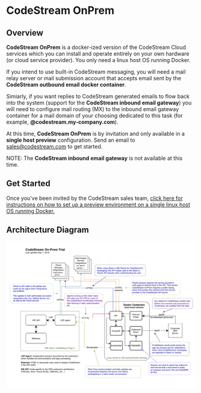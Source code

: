 # CodeStream OnPrem

## Overview
**CodeStream OnPrem** is a docker-ized version of the CodeStream Cloud services
which you can install and operate entirely on your own hardware (or cloud
service provider). You only need a linux host OS running Docker.

If you intend to use built-in CodeStream messaging, you will need a mail relay
server or mail submission account that accepts email sent by the **CodeStream
outbound email docker container**.

Simiarly, if you want replies to CodeStream generated emails to flow back into
the system (support for the **CodeStream inbound email gateway**) you will need
to configure mail routing (MX) to the inbound email gateway container for a mail
domain of your choosing dedicated to this task (for example,
**@codestream.my-company.com**).

At this time, **CodeStream OnPrem** is by invitation and only available in a
**single host preview** configuration. Send an email to
[sales@codestream.com](mailto://sales@codestream.com) to get started.


NOTE: The **CodeStream inbound email gateway** is not available at this time.

## Get Started
Once you've been invited by the CodeStream sales team, [click here for
instructions on how to set up a preview environment on a single linux host OS
running Docker.](docs/README.preview-single-host.md) 

## Architecture Diagram
![image](docs/images/codestream-onprem-arch.png)
